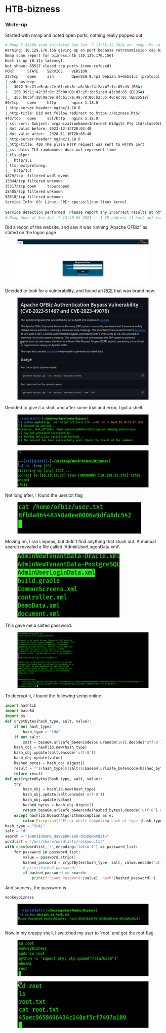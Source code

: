 # HTB-bizness

### Write-up

Started with nmap and noted open ports, nothing really popped out.

```bash
# Nmap 7.94SVN scan initiated Sun Jan  7 13:35:32 2024 as: nmap -Pn -A -sC -sT -p- -T4 -oN nmap.txt 10.129.176.156
Warning: 10.129.176.156 giving up on port because retransmission cap hit (6).
Nmap scan report for bizness.htb (10.129.176.156)
Host is up (0.11s latency).
Not shown: 65527 closed tcp ports (conn-refused)
PORT      STATE    SERVICE    VERSION
22/tcp    open     ssh        OpenSSH 8.4p1 Debian 5+deb11u3 (protocol 2.0)
| ssh-hostkey: 
|   3072 3e:21:d5:dc:2e:61:eb:8f:a6:3b:24:2a:b7:1c:05:d3 (RSA)
|   256 39:11:42:3f:0c:25:00:08:d7:2f:1b:51:e0:43:9d:85 (ECDSA)
|_  256 b0:6f:a0:0a:9e:df:b1:7a:49:78:86:b2:35:40:ec:95 (ED25519)
80/tcp    open     http       nginx 1.18.0
|_http-server-header: nginx/1.18.0
|_http-title: Did not follow redirect to https://bizness.htb/
443/tcp   open     ssl/http   nginx 1.18.0
| ssl-cert: Subject: organizationName=Internet Widgits Pty Ltd/stateOrProvinceName=Some-State/countryName=UK
| Not valid before: 2023-12-14T20:03:40
|_Not valid after:  2328-11-10T20:03:40
|_http-server-header: nginx/1.18.0
|_http-title: 400 The plain HTTP request was sent to HTTPS port
|_ssl-date: TLS randomness does not represent time
| tls-alpn: 
|_  http/1.1
| tls-nextprotoneg: 
|_  http/1.1
4879/tcp  filtered wsdl-event
15044/tcp filtered unknown
35317/tcp open     tcpwrapped
38485/tcp filtered unknown
58618/tcp filtered unknown
Service Info: OS: Linux; CPE: cpe:/o:linux:linux_kernel

Service detection performed. Please report any incorrect results at https://nmap.org/submit/ .
# Nmap done at Sun Jan  7 13:49:55 2024 -- 1 IP address (1 host up) scanned in 863.01 seconds
```

Did a recon of the website, and saw it was running 'Apache OFBiz" as stated on the logon page

<figure><img src=".gitbook/assets/image (176).png" alt=""><figcaption></figcaption></figure>

Decided to look for a vulnerability, and found an [RCE ](https://github.com/jakabakos/Apache-OFBiz-Authentication-Bypass)that was brand new.

<figure><img src=".gitbook/assets/image (177).png" alt="" width="563"><figcaption></figcaption></figure>

Decided to give it a shot, and after some trial and error, I got a shell.

<figure><img src=".gitbook/assets/image (178).png" alt="" width="563"><figcaption></figcaption></figure>

<figure><img src=".gitbook/assets/image (179).png" alt="" width="557"><figcaption></figcaption></figure>

Not long after, I found the user.txt flag

<figure><img src=".gitbook/assets/image (180).png" alt=""><figcaption></figcaption></figure>

Moving on, I ran Linpeas, but didn't find anything that stuck out. A manual search revealed a file called 'AdminUserLogonData.xml'.

<figure><img src=".gitbook/assets/image (181).png" alt=""><figcaption></figcaption></figure>

This gave me a salted password.

<figure><img src=".gitbook/assets/image (182).png" alt=""><figcaption></figcaption></figure>

To decrypt it, I found the following script online.

```python
import hashlib
import base64
import os
def cryptBytes(hash_type, salt, value):
    if not hash_type:
        hash_type = "SHA"
    if not salt:
        salt = base64.urlsafe_b64encode(os.urandom(16)).decode('utf-8')
    hash_obj = hashlib.new(hash_type)
    hash_obj.update(salt.encode('utf-8'))
    hash_obj.update(value)
    hashed_bytes = hash_obj.digest()
    result = f"${hash_type}${salt}${base64.urlsafe_b64encode(hashed_bytes).decode('utf-8').replace('+', '.')}"
    return result
def getCryptedBytes(hash_type, salt, value):
    try:
        hash_obj = hashlib.new(hash_type)
        hash_obj.update(salt.encode('utf-8'))
        hash_obj.update(value)
        hashed_bytes = hash_obj.digest()
        return base64.urlsafe_b64encode(hashed_bytes).decode('utf-8').replace('+', '.')
    except hashlib.NoSuchAlgorithmException as e:
        raise Exception(f"Error while computing hash of type {hash_type}: {e}")
hash_type = "SHA1"
salt = "d"
search = "$SHA1$d$uP0_QaVBpDWFeo8-dRzDqRwXQ2I="
wordlist = '/usr/share/wordlists/rockyou.txt'
with open(wordlist,'r',encoding='latin-1') as password_list:
    for password in password_list:
        value = password.strip()
        hashed_password = cryptBytes(hash_type, salt, value.encode('utf-8'))
        # print(hashed_password)
        if hashed_password == search:
            print(f'Found Password:{value}, hash:{hashed_password}')
```

And success, the password is

```
monkeybizness
```

<figure><img src=".gitbook/assets/image (183).png" alt=""><figcaption></figcaption></figure>

Now in my crappy shell, I switched my user to 'root' and got the root flag.

<figure><img src=".gitbook/assets/image (184).png" alt=""><figcaption></figcaption></figure>

<figure><img src=".gitbook/assets/image (185).png" alt=""><figcaption></figcaption></figure>
